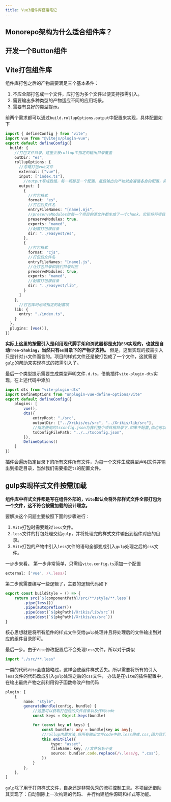 ```yaml
---
title: Vue3组件库搭建笔记
---
```

## Monorepo架构为什么适合组件库？

## 开发一个Button组件

## Vite打包组件库
组件库打包之后的产物需要满足三个基本条件：
1. 不应全部打包成一个文件，应打包为多个文件以便支持按需引入。
2. 需要输出多种类型的产物适应不同的应用场景。
3. 需要有良好的类型提示。

前两个需求都可以通过`build.rollupOptions.output`中配置来实现，具体配置如下
```ts
import { defineConfig } from "vite";
import vue from "@vitejs/plugin-vue";
export default defineConfig({
  build: {
    //打包文件目录，这里会被rollup中指定的输出目录覆盖
    outDir: "es",
    rollupOptions: {
      //忽略打包vue文件
      external: ["vue"],
      input: ["index.ts"],
        //output写成数组，每一项都是一个配置，最后输出的产物就会遵循各自的配置，实现打包成多种产物
      output: [
        {
          //打包格式
          format: "es",
          //打包后文件名
          entryFileNames: "[name].mjs",
          //preserveModules给每一个项目的源文件都生成了一个chunk，实现将将项目打包为多个文件支持按需引入
          preserveModules: true,
          exports: "named",
          //配置打包根目录
          dir: "../easyest/es",
        },
        {
          //打包格式
          format: "cjs",
          //打包后文件名
          entryFileNames: "[name].js",
          //让打包目录和我们目录对应
          preserveModules: true,
          exports: "named",
          //配置打包根目录
          dir: "../easyest/lib",
        }
      ]
    },
      //打包库时必须指定的配置项
    lib: {
      entry: "./index.ts",
    }
  },
  plugins: [vue()],
})
```
**实际上这里的按需引入是利用现代脚手架和浏览器都是支持`ESM`实现的，也就是自动`Tree-Shaking`，当然只有`es`目录下的产物才支持。**
但是，这里实现的按需引入只是针对`js`文件而言的。项目的样式文件还是被打包成了一个文件，这就需要`gulp`的帮助来实现样式的按需引入了。

最后一个类型提示需要生成类型声明文件`.d.ts`，借助插件`vite-plugin-dts`实现，在上述代码中添加
```ts
import dts from "vite-plugin-dts"
import DefineOptions from "unplugin-vue-define-options/vite"
export default defineConfig({
    plugins: [
        vue(),
        dts({
            entryRoot: "./src",
            outputDir: ["../Xrikis/es/src", "../Xrikis/lib/src"],
            //指定使用的tsconfig.json为我们整个项目根目录下,如果不配置,你也可以在components下新建tsconfig.json
            tsConfigFilePath: "../../tsconfig.json",
        }),
        DefineOptions()
    ]
})
```
插件会遍历指定目录下的所有文件所有文件，为每一个文件生成类型声明文件并输出到指定目录，当然我们需要指定`ts`的配置文件。

## gulp实现样式文件按需加载
**组件库中样式文件都是写在组件外部的，`Vite`默认会将外部样式文件全部打包为一个文件，这不符合按需加载的设计理念。**

要解决这个问题主要按照下面的步骤进行：
1. `Vite`打包时需要跳过`less`文件。
2. `less`文件的打包处理交给`gulp`，并将处理完的样式文件输出到组件对应的目录。
3. `Vite`打包的产物中引入`less`文件的语句全部变成引入`gulp`处理之后的`css`文件。

一步步来看。
第一步非常简单，只需给`vite.config.ts`添加一个配置
```ts
external: ['vue', /\.less/]
```

第二步就需要编写一些逻辑了，主要的逻辑代码如下
```ts
export const buildStyle = () => {
    return src(`${componentPath}/src/**/style/**.less`)
        .pipe(less())
        .pipe(autoprefixer())
        .pipe(dest(`${pkgPath}/Xrikis/lib/src`))
        .pipe(dest(`${pkgPath}/Xrikis/es/src`))
}
```
核心思想就是将所有组件的样式文件交给`gulp`处理并且将处理后的文件输出到对应的组件目录即可。

最后一步。由于`Vite`修改配置后不会处理`less`文件，所以对于类似
```ts
import "./src/**.less"
```
一类的代码`Vite`会直接略过，这样会使组件样式丢失。所以需要将所有的引入`less`文件的代码改成引入`gulp`处理之后的`css`文件，
办法是在`vite`的插件配置中，在输出最终产物之前利用钩子函数修改产物代码
```ts
plugin: [
    {
        name: "style",
        generateBundle(config, bundle) {
            //这里可以获取打包后的文件目录以及代码code
            const keys = Object.keys(bundle)

            for (const key of keys) {
                const bundler: any = bundle[key as any];
                //rollup内置方法,将所有输出文件code中的.less换成.css,因为我们当时没有打包less文件
                this.emitFile({
                    type: "asset",
                    fileName: key, //文件名名不变
                    source: bundler.code.replace(/\.less/g, ".css"),
                })
            }
        },
    },
]
```

`gulp`除了用于打包样式文件，自身还是非常优秀的流程控制工具。本项目还借助其实现了：自动删除上一次构建的代码、
并行构建组件源码和样式等功能。


